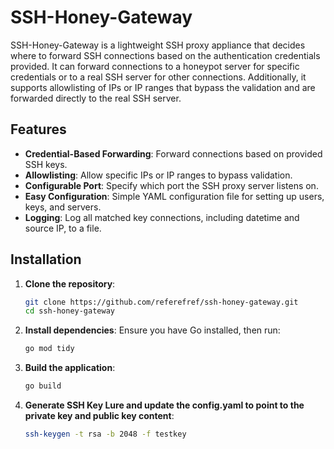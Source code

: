 # SSH-Honey-Gateway

SSH-Honey-Gateway is a lightweight SSH proxy appliance that decides where to forward SSH connections based on the authentication credentials provided. It can forward connections to a honeypot server for specific credentials or to a real SSH server for other connections. Additionally, it supports allowlisting of IPs or IP ranges that bypass the validation and are forwarded directly to the real SSH server.

## Features

- **Credential-Based Forwarding**: Forward connections based on provided SSH keys.
- **Allowlisting**: Allow specific IPs or IP ranges to bypass validation.
- **Configurable Port**: Specify which port the SSH proxy server listens on.
- **Easy Configuration**: Simple YAML configuration file for setting up users, keys, and servers.
- **Logging**: Log all matched key connections, including datetime and source IP, to a file.

## Installation

1. **Clone the repository**:
    ```sh
    git clone https://github.com/referefref/ssh-honey-gateway.git
    cd ssh-honey-gateway
    ```

2. **Install dependencies**:
    Ensure you have Go installed, then run:
    ```sh
    go mod tidy
    ```

3. **Build the application**:
    ```sh
    go build
    ```

4. **Generate SSH Key Lure and update the config.yaml to point to the private key and public key content**:
    ```sh
    ssh-keygen -t rsa -b 2048 -f testkey
    ```




